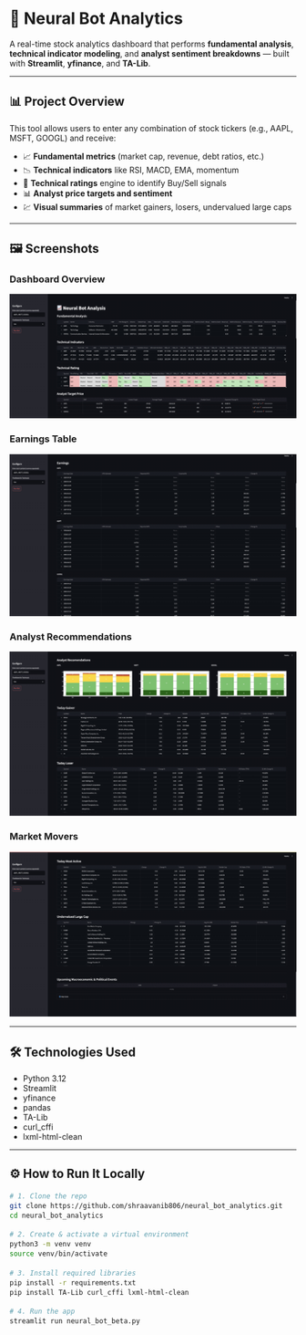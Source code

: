 # 🧠 Neural Bot Analytics

A real-time stock analytics dashboard that performs **fundamental analysis**, **technical indicator modeling**, and **analyst sentiment breakdowns** — built with **Streamlit**, **yfinance**, and **TA-Lib**.

---

## 📊 Project Overview

This tool allows users to enter any combination of stock tickers (e.g., AAPL, MSFT, GOOGL) and receive:

- 📈 **Fundamental metrics** (market cap, revenue, debt ratios, etc.)
- 📉 **Technical indicators** like RSI, MACD, EMA, momentum
- 🤖 **Technical ratings** engine to identify Buy/Sell signals
- 📊 **Analyst price targets and sentiment**
- 💹 **Visual summaries** of market gainers, losers, undervalued large caps

---

## 🖼️ Screenshots

### Dashboard Overview
![Overview](screenshots/overviews.jpg)

### Earnings Table
![Earnings](screenshots/earnings.jpg)

### Analyst Recommendations
![Analyst Ratings](screenshots/analyst_recs.jpg)

### Market Movers
![Market Movers](./screenshots/market_movers.jpg)

---

## 🛠️ Technologies Used

- Python 3.12
- Streamlit
- yfinance
- pandas
- TA-Lib
- curl_cffi
- lxml-html-clean

---

## ⚙️ How to Run It Locally

```bash
# 1. Clone the repo
git clone https://github.com/shraavanib806/neural_bot_analytics.git
cd neural_bot_analytics

# 2. Create & activate a virtual environment
python3 -m venv venv
source venv/bin/activate

# 3. Install required libraries
pip install -r requirements.txt
pip install TA-Lib curl_cffi lxml-html-clean

# 4. Run the app
streamlit run neural_bot_beta.py

